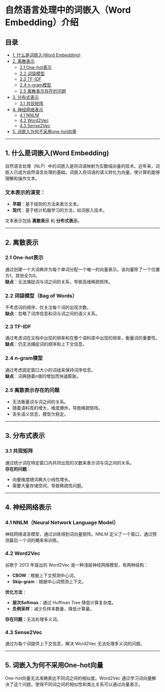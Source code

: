 # 自然语言处理中的词嵌入（Word Embedding）介绍

## 目录
- [1. 什么是词嵌入(Word Embedding)](#1-什么是词嵌入word-embedding)
- [2. 离散表示](#2-离散表示)
  - [2.1 One-hot表示](#21-one-hot表示)
  - [2.2 词袋模型](#22-词袋模型)
  - [2.3 TF-IDF](#23-tf-idf)
  - [2.4 n-gram模型](#24-n-gram模型)
  - [2.5 离散表示存在的问题](#25-离散表示存在的问题)
- [3. 分布式表示](#3-分布式表示)
  - [3.1 共现矩阵](#31-共现矩阵)
- [4. 神经网络表示](#4-神经网络表示)
  - [4.1 NNLM](#41-nnlm)
  - [4.2 Word2Vec](#42-word2vec)
  - [4.3 Sense2Vec](#43-sense2vec)
- [5. 词嵌入为何不采用one-hot向量](#5-词嵌入为何不采用one-hot向量)

---

## 1. 什么是词嵌入(Word Embedding)

自然语言处理（NLP）中的词嵌入是将词语映射为实数域向量的技术。近年来，词嵌入已成为自然语言处理的基础。词嵌入将词语的语义转化为向量，使计算机能够理解和操作文本。

### 文本表示的演变：
- **早期**：基于规则的方法来表示文本。
- **现代**：基于统计机器学习的方法，如词嵌入技术。

文本表示包括 **离散表示** 和 **分布式表示**。

---

## 2. 离散表示

### 2.1 One-hot表示
通过创建一个大词典并为每个单词分配一个唯一的向量表示。该向量除了一个位置为1，其他全为0。  
**缺点**：无法捕捉词与词之间的关系，导致高维稀疏矩阵。

### 2.2 词袋模型（Bag of Words）
不考虑词的顺序，仅关注每个词的出现次数。  
**缺点**：忽略了词序信息和词与词之间的语义关系。

### 2.3 TF-IDF
通过考虑词在文档中出现的频率和在整个语料库中出现的频率，衡量词的重要性。  
**缺点**：仍无法捕捉词的顺序和上下文信息。

### 2.4 n-gram模型
通过考虑固定窗口大小的词组来保持词序信息。  
**缺点**：词典随着n值的增加而快速膨胀。

### 2.5 离散表示存在的问题
- 无法衡量词与词之间的关系。
- 随着语料库的增大，维度爆炸，导致稀疏矩阵。
- 丢失语义信息，模型欠稳定。

---

## 3. 分布式表示

### 3.1 共现矩阵
通过统计词在特定窗口内共同出现的次数来表示词与词之间的关系。  
**存在的问题**：
- 向量维度随词典大小线性增长。
- 需要大量存储空间，导致稀疏性问题。

---

## 4. 神经网络表示

### 4.1 NNLM（Neural Network Language Model）
神经网络语言模型，通过训练得到词向量矩阵。NNLM 定义了一个窗口，通过预测最后一个词的概率来训练。

### 4.2 Word2Vec
谷歌于 2013 年提出的 Word2Vec 是一种浅层神经网络模型，有两种结构：
- **CBOW**：根据上下文预测中心词。
- **Skip-gram**：根据中心词预测上下文。
  
**优化方法**：
- **层次Softmax**：通过 Huffman Tree 降低计算复杂度。
- **负例采样**：减少负样本数量，降低计算量。

**存在问题**：无法处理多义词。

### 4.3 Sense2Vec
通过为每个词提供上下文信息，解决 Word2Vec 无法处理多义词的问题。

---

## 5. 词嵌入为何不采用One-hot向量

One-hot向量无法准确表达不同词之间的相似度。Word2Vec 通过学习词向量解决了这个问题，使得不同词之间的相似性和类比关系可以通过向量表示。


